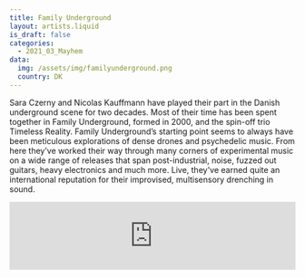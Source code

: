 ```yaml
---
title: Family Underground
layout: artists.liquid
is_draft: false
categories:
  - 2021_03_Mayhem
data:
  img: /assets/img/familyunderground.png
  country: DK
---
```


Sara Czerny and Nicolas Kauffmann have played their part in the Danish underground scene for two decades. Most of their time has been spent together in Family Underground, formed in 2000, and the spin-off trio Timeless Reality. Family Underground’s starting point seems to always have been meticulous explorations of dense drones and psychedelic music. From here they’ve worked their way through many corners of experimental music on a wide range of releases that span post-industrial, noise, fuzzed out guitars, heavy electronics and much more. Live, they've earned quite an international reputation for their improvised, multisensory drenching in sound.

<iframe style="border: 0; width: 100%; height: 120px;" src="https://bandcamp.com/EmbeddedPlayer/album=3292274085/size=large/bgcol=ffffff/linkcol=0687f5/tracklist=false/artwork=small/transparent=true/" seamless><a href="https://familyunderground.bandcamp.com/album/time-of-others">Time Of Others by Family Underground</a></iframe>
